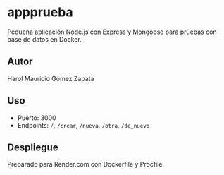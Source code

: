 # appprueba

Pequeña aplicación Node.js con Express y Mongoose para pruebas con base de datos en Docker.

## Autor
Harol Mauricio Gómez Zapata

## Uso
- Puerto: 3000
- Endpoints: `/`, `/crear`, `/nueva`, `/otra`, `/de_nuevo`

## Despliegue
Preparado para Render.com con Dockerfile y Procfile.